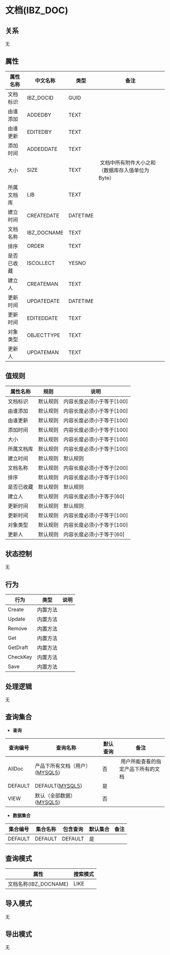 # 文档(IBZ_DOC)

  

## 关系
无

## 属性

| 属性名称        |    中文名称    | 类型     |  备注  |
| --------   |------------| -----   |  -------- | 
|文档标识|IBZ_DOCID|GUID|&nbsp;|
|由谁添加|ADDEDBY|TEXT|&nbsp;|
|由谁更新|EDITEDBY|TEXT|&nbsp;|
|添加时间|ADDEDDATE|TEXT|&nbsp;|
|大小|SIZE|TEXT|&nbsp;文档中所有附件大小之和（数据库存入值单位为Byte）|
|所属文档库|LIB|TEXT|&nbsp;|
|建立时间|CREATEDATE|DATETIME|&nbsp;|
|文档名称|IBZ_DOCNAME|TEXT|&nbsp;|
|排序|ORDER|TEXT|&nbsp;|
|是否已收藏|ISCOLLECT|YESNO|&nbsp;|
|建立人|CREATEMAN|TEXT|&nbsp;|
|更新时间|UPDATEDATE|DATETIME|&nbsp;|
|更新时间|EDITEDDATE|TEXT|&nbsp;|
|对象类型|OBJECTTYPE|TEXT|&nbsp;|
|更新人|UPDATEMAN|TEXT|&nbsp;|

## 值规则
| 属性名称    | 规则    |  说明  |
| --------   |------------| ----- | 
|文档标识|默认规则|内容长度必须小于等于[100]|
|由谁添加|默认规则|内容长度必须小于等于[100]|
|由谁更新|默认规则|内容长度必须小于等于[100]|
|添加时间|默认规则|内容长度必须小于等于[100]|
|大小|默认规则|内容长度必须小于等于[100]|
|所属文档库|默认规则|内容长度必须小于等于[100]|
|建立时间|默认规则|默认规则|
|文档名称|默认规则|内容长度必须小于等于[200]|
|排序|默认规则|内容长度必须小于等于[100]|
|是否已收藏|默认规则|默认规则|
|建立人|默认规则|内容长度必须小于等于[60]|
|更新时间|默认规则|默认规则|
|更新时间|默认规则|内容长度必须小于等于[100]|
|对象类型|默认规则|内容长度必须小于等于[100]|
|更新人|默认规则|内容长度必须小于等于[60]|

## 状态控制

无


## 行为
| 行为    | 类型    |  说明  |
| --------   |------------| ----- | 
|Create|内置方法|&nbsp;|
|Update|内置方法|&nbsp;|
|Remove|内置方法|&nbsp;|
|Get|内置方法|&nbsp;|
|GetDraft|内置方法|&nbsp;|
|CheckKey|内置方法|&nbsp;|
|Save|内置方法|&nbsp;|

## 处理逻辑
无

## 查询集合

* **查询**

| 查询编号 | 查询名称       | 默认查询 |   备注|
| --------  | --------   | --------   | ----- |
|AllDoc|产品下所有文档（用户）([MYSQL5](../../appendix/query_MYSQL5.md#IBzDoc_AllDoc))|否|&nbsp;用户所能查看的指定产品下所有的文档|
|DEFAULT|DEFAULT([MYSQL5](../../appendix/query_MYSQL5.md#IBzDoc_Default))|是|&nbsp;|
|VIEW|默认（全部数据）([MYSQL5](../../appendix/query_MYSQL5.md#IBzDoc_View))|否|&nbsp;|

* **数据集合**

| 集合编号 | 集合名称   |  包含查询  | 默认集合 |   备注|
| --------  | --------   | -------- | --------   | ----- |
|DEFAULT|DEFAULT|DEFAULT|是|&nbsp;|

## 查询模式
| 属性      |    搜索模式     |
| --------   |------------|
|文档名称(IBZ_DOCNAME)|LIKE|

## 导入模式
无


## 导出模式
无
